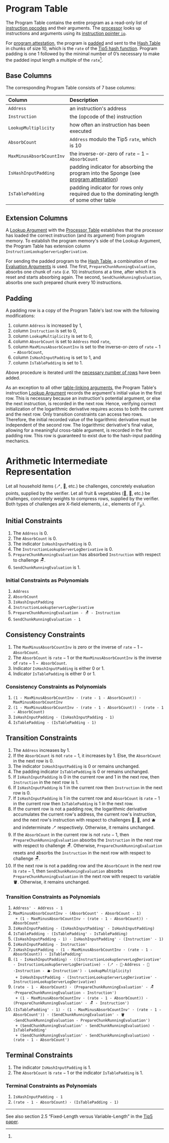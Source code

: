 # Program Table

The Program Table contains the entire program as a read-only list of [instruction opcodes](instructions.md) and their arguments.
The [processor](processor-table.md) looks up instructions and arguments using its [instruction pointer `ip`](registers.md).

For [program attestation](program-attestation.md), the program is [padded](program-attestation.md#mechanics) and sent to the [Hash Table](hash-table.md) in chunks of size 10, which is the $\texttt{rate}$ of the [Tip5 hash function][tip5].
Program padding is one 1 followed by the minimal number of 0’s necessary to make the padded input length a multiple of the $\texttt{rate}$[^padding].

## Base Columns

The corresponding Program Table consists of 7 base columns:

| Column                   | Description                                                                                                     |
|:-------------------------|:----------------------------------------------------------------------------------------------------------------|
| `Address`                | an instruction's address                                                                                        |
| `Instruction`            | the (opcode of the) instruction                                                                                 |
| `LookupMultiplicity`     | how often an instruction has been executed                                                                      |
| `AbsorbCount`            | `Address` modulo the Tip5 $\texttt{rate}$, which is 10                                                          |
| `MaxMinusAbsorbCountInv` | the inverse-or-zero of $\texttt{rate} - 1 - \texttt{AbsorbCount}$                                               |
| `IsHashInputPadding`     | padding indicator for absorbing the program into the Sponge (see [program attestation](program-attestation.md)) |
| `IsTablePadding`         | padding indicator for rows only required due to the dominating length of some other table                       |

## Extension Columns

A [Lookup Argument](lookup-argument.md) with the [Processor Table](processor-table.md) establishes that the processor has loaded the correct instruction (and its argument) from program memory.
To establish the program memory's side of the Lookup Argument, the Program Table has extension column `InstructionLookupServerLogDerivative`.

For sending the padded program to the [Hash Table](hash-table.md), a combination of two [Evaluation Arguments](evaluation-argument.md) is used.
The first, `PrepareChunkRunningEvaluation`, absorbs one chunk of $\texttt{rate}$ (_i.e._ 10) instructions at a time, after which it is reset and starts absorbing again.
The second, `SendChunkRunningEvaluation`, absorbs one such prepared chunk every 10 instructions.

## Padding

A padding row is a copy of the Program Table's last row with the following modifications:
1. column `Address` is increased by 1,
1. column `Instruction` is set to 0, 
1. column `LookupMultiplicity` is set to 0,
1. column `AbsorbCount` is set to `Address` mod $\texttt{rate}$,
1. column `MaxMinusAbsorbCountInv` is set to the inverse-or-zero of $\texttt{rate} - 1 - \texttt{AbsorbCount}$,
1. column `IsHashInputPadding` is set to 1, and
1. column `IsTablePadding` is set to 1.

Above procedure is iterated until the [necessary number of rows](arithmetization.md#padding) have been added.

As an exception to all other [table-linking arguments](table-linking.md), the Program Table's instruction [Lookup Argument](lookup-argument.md) records the argument's initial value in the first row.
This is necessary because an instruction's potential argument, or else the next instruction, is recorded in the next row.
Hence, verifying correct initialization of the logarithmic derivative requires access to both the current and the next row.
Only transition constraints can access two rows.
Therefore, the initial recorded value of the logarithmic derivative must be independent of the second row.
The logarithmic derivative's final value, allowing for a meaningful cross-table argument, is recorded in the first padding row.
This row is guaranteed to exist due to the hash-input padding mechanics.

# Arithmetic Intermediate Representation

Let all household items (🪥, 🛁, etc.) be challenges, concretely evaluation points, supplied by the verifier.
Let all fruit & vegetables (🥝, 🥥, etc.) be challenges, concretely weights to compress rows, supplied by the verifier.
Both types of challenges are X-field elements, _i.e._, elements of $\mathbb{F}_{p^3}$.

## Initial Constraints

1. The `Address` is 0.
1. The `AbsorbCount` is 0.
1. The indicator `IsHashInputPadding` is 0.
1. The `InstructionLookupServerLogDerivative` is 0.
1. `PrepareChunkRunningEvaluation` has absorbed `Instruction` with respect to challenge 🪑.
1. `SendChunkRunningEvaluation` is 1.

### Initial Constraints as Polynomials

1. `Address`
1. `AbsorbCount`
1. `IsHashInputPadding`
1. `InstructionLookupServerLogDerivative`
1. `PrepareChunkRunningEvaluation - 🪑 - Instruction`
1. `SendChunkRunningEvaluation - 1`

## Consistency Constraints

1. The `MaxMinusAbsorbCountInv` is zero or the inverse of $\texttt{rate} - 1 -{}$ `AbsorbCount`.
1. The `AbsorbCount` is $\texttt{rate} - 1$ or the `MaxMinusAbsorbCountInv` is the inverse of $\texttt{rate} - 1 -{}$ `AbsorbCount`.
1. Indicator `IsHashInputPadding` is either 0 or 1.
1. Indicator `IsTablePadding` is either 0 or 1.

### Consistency Constraints as Polynomials

1. `(1 - MaxMinusAbsorbCountInv · (rate - 1 - AbsorbCount)) · MaxMinusAbsorbCountInv`
1. `(1 - MaxMinusAbsorbCountInv · (rate - 1 - AbsorbCount)) · (rate - 1 - AbsorbCount)`
1. `IsHashInputPadding · (IsHashInputPadding - 1)`
1. `IsTablePadding · (IsTablePadding - 1)`

## Transition Constraints

1. The `Address` increases by 1.
1. If the `AbsorbCount` is not $\texttt{rate} - 1$, it increases by 1. Else, the `AbsorbCount` in the next row is 0.
1. The indicator `IsHashInputPadding` is 0 or remains unchanged.
1. The padding indicator `IsTablePadding` is 0 or remains unchanged.
1. If `IsHashInputPadding` is 0 in the current row and 1 in the next row, then `Instruction` in the next row is 1.
1. If `IsHashInputPadding` is 1 in the current row then `Instruction` in the next row is 0.
1. If `IsHashInputPadding` is 1 in the current row and `AbsorbCount` is $\texttt{rate} - 1$ in the current row then `IsTablePadding` is 1 in the next row.
1. If the current row is not a padding row, the logarithmic derivative accumulates the current row's address, the current row's instruction, and the next row's instruction with respect to challenges 🥝, 🥥, and 🫐 and indeterminate 🪥 respectively.
Otherwise, it remains unchanged.
1. If the `AbsorbCount` in the current row is not $\texttt{rate} - 1$, then `PrepareChunkRunningEvaluation` absorbs the `Instruction` in the next row with respect to challenge 🪑.
Otherwise, `PrepareChunkRunningEvaluation` resets and absorbs the `Instruction` in the next row with respect to challenge 🪑.
1. If the next row is not a padding row and the `AbsorbCount` in the next row is $\texttt{rate} - 1$, then `SendChunkRunningEvaluation` absorbs `PrepareChunkRunningEvaluation` in the next row with respect to variable 🪣.
Otherwise, it remains unchanged.

### Transition Constraints as Polynomials

1. `Address' - Address - 1`
1. `MaxMinusAbsorbCountInv · (AbsorbCount' - AbsorbCount - 1)`<br />
    ` + (1 - MaxMinusAbsorbCountInv · (rate - 1 - AbsorbCount)) · AbsorbCount'`
1. `IsHashInputPadding · (IsHashInputPadding' - IsHashInputPadding)`
1. `IsTablePadding · (IsTablePadding' - IsTablePadding)`
1. `(IsHashInputPadding - 1) · IsHashInputPadding' · (Instruction' - 1)`
1. `IsHashInputPadding · Instruction'`
1. `IsHashInputPadding · (1 - MaxMinusAbsorbCountInv · (rate - 1 - AbsorbCount)) · IsTablePadding'`
1. `(1 - IsHashInputPadding) · ((InstructionLookupServerLogDerivative' - InstructionLookupServerLogDerivative) · (🪥 - 🥝·Address - 🥥·Instruction - 🫐·Instruction') - LookupMultiplicity)`<br />
    ` + IsHashInputPadding · (InstructionLookupServerLogDerivative' - InstructionLookupServerLogDerivative)`
1. `(rate - 1 - AbsorbCount) · (PrepareChunkRunningEvaluation' - 🪑·PrepareChunkRunningEvaluation - Instruction')`<br />
    ` + (1 - MaxMinusAbsorbCountInv · (rate - 1 - AbsorbCount)) · (PrepareChunkRunningEvaluation' - 🪑 - Instruction')`
1. `(IsTablePadding' - 1) · (1 - MaxMinusAbsorbCountInv' · (rate - 1 - AbsorbCount')) · (SendChunkRunningEvaluation' - 🪣·SendChunkRunningEvaluation - PrepareChunkRunningEvaluation')`<br />
    ` + (SendChunkRunningEvaluation' - SendChunkRunningEvaluation) · IsTablePadding'`<br />
    ` + (SendChunkRunningEvaluation' - SendChunkRunningEvaluation) · (rate - 1 - AbsorbCount')`<br />

## Terminal Constraints

1. The indicator `IsHashInputPadding` is 1.
1. The `AbsorbCount` is $\texttt{rate} - 1$ or the indicator `IsTablePadding` is 1.

### Terminal Constraints as Polynomials

1. `IsHashInputPadding - 1`
1. `(rate - 1 - AbsorbCount) · (IsTablePadding - 1)`

---

[tip5]: https://eprint.iacr.org/2023/107.pdf

[^padding]:
See also section 2.5 “Fixed-Length versus Variable-Length” in the [Tip5 paper][tip5].
